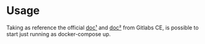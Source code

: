 # Usage

Taking as reference the official [doc¹](https://docs.gitlab.com/omnibus/docker/) and [doc²](https://gitlab.com/gitlab-org/omnibus-gitlab/tree/master/docker) from Gitlabs CE, is possible to start just running as docker-compose up.